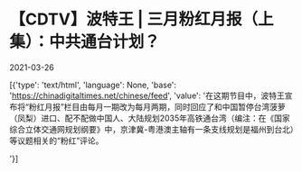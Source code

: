 # 【CDTV】波特王 | 三月粉红月报（上集）：中共通台计划？

2021-03-26

[{'type': 'text/html', 'language': None, 'base': 'https://chinadigitaltimes.net/chinese/feed', 'value': '在这期节目中，波特王宣布将“粉红月报”栏目由每月一期改为每月两期，同时回应了和中国暂停台湾菠萝（凤梨）进口、配不配做中国人、大陆规划2035年高铁通台湾（编注：在《国家综合立体交通网规划纲要》中，京津冀-粤港澳主轴有一条支线规划是福州到台北）等议题相关的“粉红”评论。

'}]